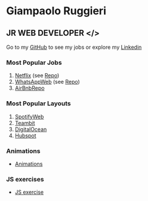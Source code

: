 # Giampaolo Ruggieri
## JR WEB DEVELOPER </>

Go to my [GitHub](https://github.com/Giampaolo1) to see my jobs or explore my
[Linkedin](https://www.linkedin.com/in/giampaolo-r-17a75512b/)

### Most Popular Jobs

1. [Netflix](https://jpboolfix.netlify.app/)     (see [Repo](https://github.com/Giampaolo1/ajax-ex-boolflix))
2. [WhatsAppWeb](https://jpboolzap.netlify.app/) (see [Repo](https://github.com/Giampaolo1/js-html-css-boolzap))
3. [AirBnbRepo](https://github.com/Giampaolo1/bool-bnb)

### Most Popular Layouts

1. [SpotifyWeb](https://jpspotify.netlify.app/)
2. [Teambit](https://github.com/Giampaolo1/sass-teambit)
3. [DigitalOcean](https://github.com/Giampaolo1/html-css-digitalocean)  
4. [Hubspot](https://github.com/Giampaolo1/html-css-hubspot)  

### Animations

- [Animations](https://giampaolo1.github.io/html-css-animation-filter/)

### JS exercises

- [JS exercise](https://giampaolo1.github.io/JS-exercise/)
